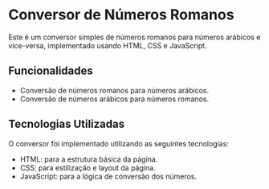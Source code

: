 # Conversor de Números Romanos

Este é um conversor simples de números romanos para números arábicos e vice-versa, implementado usando HTML, CSS e JavaScript.

## Funcionalidades

- Conversão de números romanos para números arábicos.
- Conversão de números arábicos para números romanos.

## Tecnologias Utilizadas

O conversor foi implementado utilizando as seguintes tecnologias:

- HTML: para a estrutura básica da página.
- CSS: para estilização e layout da página.
- JavaScript: para a lógica de conversão dos números.
